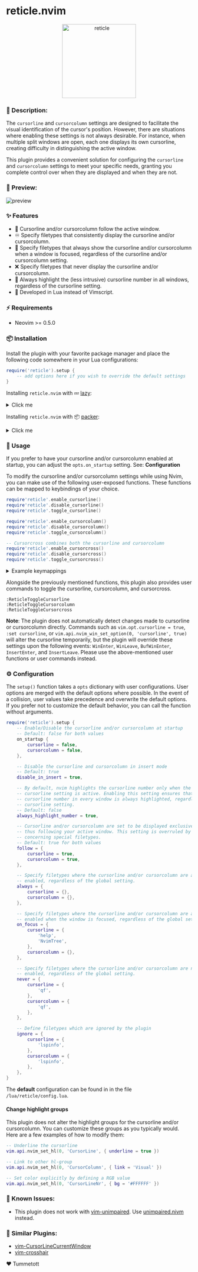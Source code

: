 # reticle.nvim

<p align="center">
  <img src="./reticle.png" alt="reticle" width="200" height="200" />
</p>

### :pencil: Description:

The `cursorline` and `cursorcolumn` settings are designed to facilitate the visual identification of the cursor's position. However, there are situations where enabling these settings is not always desirable. For instance, when multiple split windows are open, each one displays its own cursorline, creating difficulty in distinguishing the active window.

This plugin provides a convenient solution for configuring the `cursorline` and `cursorcolumn` settings to meet your specific needs, granting you complete control over when they are displayed and when they are not.

### 🎥 Preview:

![preview](./preview.gif)


### ✨ Features

- 🚶 Cursorline and/or cursorcolumn follow the active window.
- ♾️  Specify filetypes that consistently display the cursorline and/or cursorcolumn.
- 👀 Specify filetypes that always show the cursorline and/or cursorcolumn when a window is focused, regardless of the cursorline and/or cursorcolumn setting.
- ❌ Specify filetypes that never display the cursorline and/or cursorcolumn.
- 🔦 Always highlight the (less intrusive) cursorline number in all windows, regardless of the cursorline setting.
- 💨 Developed in Lua instead of Vimscript.


### ⚡️ Requirements

- Neovim >= 0.5.0


### 📦 Installation

Install the plugin with your favorite package manager and place the following code somewhere in your Lua configurations:

```lua
require('reticle').setup {
    -- add options here if you wish to override the default settings
}
```

Installing `reticle.nvim` with 💤 [lazy](https://github.com/folke/lazy.nvim):

<details><summary>Click me</summary>

```lua
{
    'tummetott/reticle.nvim',
    event = 'VeryLazy', -- optionally lazy load the plugin
    opts = {
        -- add options here if you wish to override the default settings
    },
}
```

</details>

Installing `reticle.nvim` with 📦 [packer](https://github.com/wbthomason/packer.nvim):

<details><summary>Click me</summary>

```lua
use {
    'tummetott/reticle.nvim',
    config = function()
        require('reticle').setup {
            -- add options here if you wish to override the default settings
        }
    end
}
```

</details>


### 🚀 Usage

If you prefer to have your cursorline and/or cursorcolumn enabled at startup, you can adjust the `opts.on_startup` setting. See: **Configuration**

To modify the cursorline and/or cursorcolumn settings while using Nvim, you can make use of the following user-exposed functions. These functions can be mapped to keybindings of your choice.

```lua
require'reticle'.enable_cursorline()
require'reticle'.disable_cursorline()
require'reticle'.toggle_cursorline()

require'reticle'.enable_cursorcolumn()
require'reticle'.disable_cursorcolumn()
require'reticle'.toggle_cursorcolumn()

-- Cursorcross combines both the cursorline and cursorcolumn
require'reticle'.enable_cursorcross()
require'reticle'.disable_cursorcross()
require'reticle'.toggle_cursorcross()
```

<details><summary>Example keymappings</summary>

The following example illustrates how to create custom keymaps for the mentioned functions. Instead of manual keymap creation, you also have the option to install the [unimpaired.nvim](https://github.com/tummetott/unimpaired.nvim) plugin, which includes these keymaps by default.

```lua
-- Enable the cursorline
vim.keymap.set(
    'n',
    '[oc',
    function() require'reticle'.enable_cursorline() end,
    { desc = 'Enable the cursorline' }
)

-- Disable the cursorline
vim.keymap.set(
    'n',
    ']oc',
    function() require'reticle'.disable_cursorline() end,
    { desc = 'Disable the cursorline' }
)

-- Toggle the cursorline
vim.keymap.set(
    'n',
    'yoc',
    function() require'reticle'.toggle_cursorline() end,
    { desc = 'Toggle the cursorline' }
)

-- and so forth ...
```

</details>

Alongside the previously mentioned functions, this plugin also provides user commands to toggle the cursorline, cursorcolumn, and cursorcross.

```
:ReticleToggleCursorline
:ReticleToggleCursorcolumn
:ReticleToggleCursorcross
```

**Note**: The plugin does not automatically detect changes made to cursorline or cursorcolumn directly. Commands such as `vim.opt.cursorline = true`, `:set cursorline`, or `vim.api.nvim_win_set_option(0, 'cursorline', true)` will alter the cursorline temporarily, but the plugin will override these settings upon the following events: `WinEnter`, `WinLeave`, `BufWinEnter`, `InsertEnter`, and `InsertLeave`. Please use the above-mentioned user functions or user commands instead.

### ⚙️  Configuration

The `setup()` function takes a `opts` dictionary with user configurations. User options are merged with the default options where possible. In the event of a collision, user values take precedence and overwrite the default options. If you prefer not to customize the default behavior, you can call the function without arguments.


```lua
require('reticle').setup {
    -- Enable/Disable the cursorline and/or cursorcolumn at startup
    -- Default: false for both values
    on_startup {
        cursorline = false,
        cursorcolumn = false,
    },

    -- Disable the cursorline and cursorcolumn in insert mode
    -- Default: true
    disable_in_insert = true,

    -- By default, nvim highlights the cursorline number only when the
    -- cursorline setting is active. Enabling this setting ensures that the
    -- cursorline number in every window is always highlighted, regardless of the
    -- cursorline setting.
    -- Default: false
    always_highlight_number = true,

    -- Cursorline and/or cursorcolumn are set to be displayed exclusively in the active window,
    -- thus following your active window. This setting is overruled by the following settings
    -- concerning special filetypes.
    -- Default: true for both values
    follow = {
        cursorline = true,
        cursorcolumn = true,
    },

    -- Specify filetypes where the cursorline and/or cursorcolumn are always
    -- enabled, regardless of the global setting.
    always = {
        cursorline = {},
        cursorcolumn = {},
    },

    -- Specify filetypes where the cursorline and/or cursorcolumn are always
    -- enabled when the window is focused, regardless of the global setting.
    on_focus = {
        cursorline = {
            'help',
            'NvimTree',
        },
        cursorcolumn = {},
    },

    -- Specify filetypes where the cursorline and/or cursorcolumn are never
    -- enabled, regardless of the global setting.
    never = {
        cursorline = {
            'qf',
        },
        cursorcolumn = {
            'qf',
        },
    },

    -- Define filetypes which are ignored by the plugin
    ignore = {
        cursorline = {
            'lspinfo',
        },
        cursorcolumn = {
            'lspinfo',
        },
    },
}
```

The **default** configuration can be found in in the file `/lua/reticle/config.lua`.

#### Change highlight groups

This plugin does not alter the highlight groups for the cursorline and/or cursorcolumn. You can customize these groups as you typically would. Here are a few examples of how to modify them:

```lua
-- Underline the cursorline
vim.api.nvim_set_hl(0, 'CursorLine', { underline = true })

-- Link to other hl-group
vim.api.nvim_set_hl(0, 'CursorColumn', { link = 'Visual' })

-- Set color explicitly by defining a RGB value
vim.api.nvim_set_hl(0, 'CursorLineNr', { bg = '#FFFFFF' })
```

### 🐛 Known Issues:

- This plugin does not work with [vim-unimpaired](https://github.com/tpope/vim-unimpaired). Use [unimpaired.nivm](https://github.com/tummetott/unimpaired.nvim) instead.

### 👯 Similar Plugins:

- [vim-CursorLineCurrentWindow](https://github.com/inkarkat/vim-CursorLineCurrentWindow)
- [vim-crosshair](https://github.com/bronson/vim-crosshairs)


❤️ Tummetott
